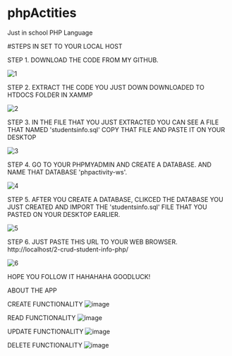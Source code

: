 # phpActities
Just in school PHP Language

#STEPS IN SET TO YOUR LOCAL HOST

STEP 1.
DOWNLOAD THE CODE FROM MY GITHUB.

![1](https://user-images.githubusercontent.com/79005601/201003318-6fb80e6e-225d-4869-901d-c757bb7f071f.PNG)

STEP 2. 
EXTRACT THE CODE YOU JUST DOWN DOWNLOADED TO HTDOCS FOLDER IN XAMMP

![2](https://user-images.githubusercontent.com/79005601/201003465-6bbf4473-1045-4ec7-bbfa-6fbecfe95336.PNG)

STEP 3. 
IN THE FILE THAT YOU JUST EXTRACTED YOU CAN SEE A FILE THAT NAMED 'studentsinfo.sql' COPY THAT FILE AND PASTE IT ON YOUR DESKTOP

![3](https://user-images.githubusercontent.com/79005601/201003672-c437d3cf-2610-4346-a924-65df07037d01.PNG)

STEP 4. 
GO TO YOUR PHPMYADMIN AND CREATE A DATABASE. AND NAME THAT DATABASE 'phpactivity-ws'.

![4](https://user-images.githubusercontent.com/79005601/201003859-b5f98eea-a067-4976-949b-a95611a80b32.PNG)

STEP 5.
AFTER YOU CREATE A DATABASE, CLIKCED THE DATABASE YOU JUST CREATED AND IMPORT THE 'studentsinfo.sql' FILE THAT YOU PASTED ON YOUR DESKTOP EARLIER.

![5](https://user-images.githubusercontent.com/79005601/201004073-3ea874a9-dd71-44a3-807e-2879ddaf7839.PNG)

STEP 6. 
JUST PASTE THIS URL TO YOUR WEB BROWSER. http://localhost/2-crud-student-info-php/

![6](https://user-images.githubusercontent.com/79005601/201004371-8da3b864-3c6b-4a68-a02f-1503c6c65390.PNG)


HOPE YOU FOLLOW IT HAHAHAHA GOODLUCK!


ABOUT THE APP

CREATE FUNCTIONALITY
![image](https://user-images.githubusercontent.com/79005601/201005287-00d6e68b-3def-4f0b-a697-fa8ea0cab323.png)

READ FUNCTIONALITY
![image](https://user-images.githubusercontent.com/79005601/201005395-dcf5d8e2-b7c3-4bd2-b447-ea8594ff63c1.png)

UPDATE FUNCTIONALITY
![image](https://user-images.githubusercontent.com/79005601/201005446-e38bb5f4-34da-4b28-98c9-25264b140cc0.png)

DELETE FUNCTIONALITY
![image](https://user-images.githubusercontent.com/79005601/201005478-e18b30ea-d391-4221-9831-7f306906c082.png)
